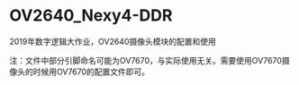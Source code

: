 # OV2640_Nexy4-DDR
  
2019年数字逻辑大作业，OV2640摄像头模块的配置和使用  
  
注：文件中部分引脚命名可能为OV7670，与实际使用无关。需要使用OV7670摄像头的时候用OV7670的配置文件即可。
